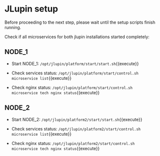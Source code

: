 # JLupin setup

Before proceeding to the next step, please wait until the setup scripts finish running.

Check if all microservices for both jlupin installations started completely:

## NODE_1
- Start NODE_1:
`/opt/jlupin/platform/start/start.sh`{{execute}}

- Check services status:
`/opt/jlupin/platform/start/control.sh microservice list`{{execute}}

- Check nginx status:
`/opt/jlupin/platform/start/control.sh microservice tech nginx status`{{execute}}

## NODE_2
- Start NODE_2:
`/opt/jlupin/platform2/start/start.sh`{{execute}}

- Check services status:
`/opt/jlupin/platform2/start/control.sh microservice list`{{execute}}

- Check nginx status:
`/opt/jlupin/platform2/start/control.sh microservice tech nginx status`{{execute}}
